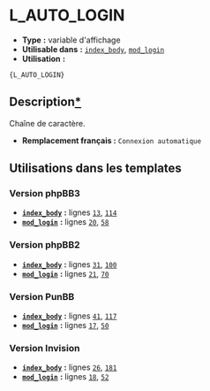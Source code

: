 # L_AUTO_LOGIN
* __Type__ __:__ variable d'affichage
* __Utilisable dans__ __:__ [`index_body`](../tpl/index_body.md#readme), [`mod_login`](../tpl/mod_login.md#readme)
* __Utilisation__ __:__

```smarty
{L_AUTO_LOGIN}
```

## Description[*](https://fa-tvars.appspot.com/var/L_AUTO_LOGIN)
Chaîne de caractère.

* __Remplacement français :__ `Connexion automatique`


## Utilisations dans les templates

### Version phpBB3
* __[`index_body`](../tpl/index_body.md#readme)__ __:__ lignes [`13`](../src/prosilver/index_body.tpl#L13), [`114`](../src/prosilver/index_body.tpl#L114)
* __[`mod_login`](../tpl/mod_login.md#readme)__ __:__ lignes [`20`](../src/prosilver/mod_login.tpl#L20), [`58`](../src/prosilver/mod_login.tpl#L58)

### Version phpBB2
* __[`index_body`](../tpl/index_body.md#readme)__ __:__ lignes [`31`](../src/subsilver/index_body.tpl#L31), [`100`](../src/subsilver/index_body.tpl#L100)
* __[`mod_login`](../tpl/mod_login.md#readme)__ __:__ lignes [`21`](../src/subsilver/mod_login.tpl#L21), [`70`](../src/subsilver/mod_login.tpl#L70)

### Version PunBB
* __[`index_body`](../tpl/index_body.md#readme)__ __:__ lignes [`41`](../src/punbb/index_body.tpl#L41), [`117`](../src/punbb/index_body.tpl#L117)
* __[`mod_login`](../tpl/mod_login.md#readme)__ __:__ lignes [`17`](../src/punbb/mod_login.tpl#L17), [`50`](../src/punbb/mod_login.tpl#L50)

### Version Invision
* __[`index_body`](../tpl/index_body.md#readme)__ __:__ lignes [`26`](../src/invision/index_body.tpl#L26), [`181`](../src/invision/index_body.tpl#L181)
* __[`mod_login`](../tpl/mod_login.md#readme)__ __:__ lignes [`18`](../src/invision/mod_login.tpl#L18), [`52`](../src/invision/mod_login.tpl#L52)


